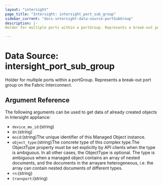 ```yaml
---
layout: "intersight"
page_title: "Intersight: intersight_port_sub_group"
sidebar_current: "docs-intersight-data-source-portSubGroup"
description: |-
Holder for multiple ports within a portGroup. Represents a break-out port group on the Fabric Interconnect.

---
```


# Data Source: intersight_port_sub_group
Holder for multiple ports within a portGroup. Represents a break-out port group on the Fabric Interconnect.

## Argument Reference
The following arguments can be used to get data of already created objects in Intersight appliance:
* `device_mo_id`:(string)
* `dn`:(string)
* `moid`:(string)The unique identifier of this Managed Object instance.
* `object_type`:(string)The concrete type of this complex type.The ObjectType property must be set explicitly by API clients when the type is ambiguous. In all other cases, the ObjectType is optional. The type is ambiguous when a managed object contains an array of nested documents, and the documents in the arrayare heterogeneous, i.e. the array can contain nested documents of different types.
* `rn`:(string)
* `transport`:(string)
